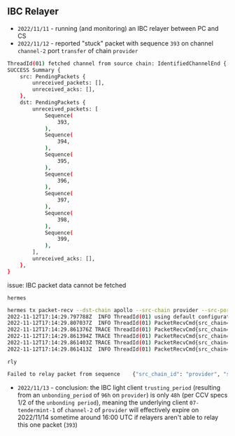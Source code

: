 ## IBC Relayer

- `2022/11/11` - running (and monitoring) an IBC relayer between PC and CS
- `2022/11/12` - reported "stuck" packet with sequence `393` on channel `channel-2` port `transfer` of chain `provider`
```sh
ThreadId(01) fetched channel from source chain: IdentifiedChannelEnd { port_id: PortId("consumer"), channel_id: ChannelId("channel-0"), channel_end: ChannelEnd { state: Open, ordering: Ordered, remote: Counterparty { port_id: PortId("provider"), channel_id: Some(ChannelId("channel-2")) }, connection_hops: [ConnectionId("connection-0")], version: Version("\n-cosmos17xpfvakm2amg962yls6f84z3kell8c5lserqta\u{12}\u{1}1") } } chain=apollo
SUCCESS Summary {
    src: PendingPackets {
        unreceived_packets: [],
        unreceived_acks: [],
    },
    dst: PendingPackets {
        unreceived_packets: [
            Sequence(
                393,
            ),
            Sequence(
                394,
            ),
            Sequence(
                395,
            ),
            Sequence(
                396,
            ),
            Sequence(
                397,
            ),
            Sequence(
                398,
            ),
            Sequence(
                399,
            ),
        ],
        unreceived_acks: [],
    },
}
```
issue: IBC packet data cannot be fetched

`hermes`
```sh
hermes tx packet-recv --dst-chain apollo --src-chain provider --src-port provider --src-channel channel-2
2022-11-12T17:14:29.797788Z  INFO ThreadId(01) using default configuration from '/home/service/.hermes/config.toml'
2022-11-12T17:14:29.807037Z  INFO ThreadId(01) PacketRecvCmd{src_chain=provider src_port=provider src_channel=channel-2 dst_chain=apollo}: unreceived packets found: 6
2022-11-12T17:14:29.861376Z TRACE ThreadId(01) PacketRecvCmd{src_chain=provider src_port=provider src_channel=channel-2 dst_chain=apollo}:query_send_packet_events{h=0-73171}: start_block_events []
2022-11-12T17:14:29.861394Z TRACE ThreadId(01) PacketRecvCmd{src_chain=provider src_port=provider src_channel=channel-2 dst_chain=apollo}:query_send_packet_events{h=0-73171}: tx_events []
2022-11-12T17:14:29.861403Z TRACE ThreadId(01) PacketRecvCmd{src_chain=provider src_port=provider src_channel=channel-2 dst_chain=apollo}:query_send_packet_events{h=0-73171}: end_block_events []
2022-11-12T17:14:29.861413Z  INFO ThreadId(01) PacketRecvCmd{src_chain=provider src_port=provider src_channel=channel-2 dst_chain=apollo}: pulled packet data for 0 events; events_total=6 events_left=0
```
`rly`
```sh
Failed to relay packet from sequence    {"src_chain_id": "provider", "src_channel_id": "channel-2", "src_port_id": "provider", "dst_chain_id": "apollo", "dst_channel_id": "channel-0", "dst_port_id": "consumer", "channel_order": "ORDER_ORDERED", "error": "no ibc messages found for send_packet query: send_packet.packet_src_channel='channel-2' AND send_packet.packet_src_port='provider' AND send_packet.packet_sequence='393'"}
```

- `2022/11/13` - conclusion: the IBC light client `trusting_period` (resulting from an `unbonding_period` of `96h` on `provider`) is only `48h` (per CCV specs 1/2 of the `unbonding period`), meaning the underlying client `07-tendermint-1` of `channel-2` of `provider` will effectively expire on 2022/11/14 sometime around 16:00 UTC if relayers aren't able to relay this one packet (`393`)
